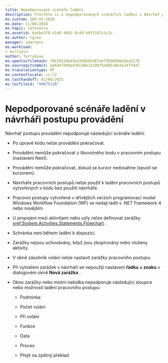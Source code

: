 ```yaml
---
title: Nepodporované scénáře ladění
description: Přečtěte si o nepodporovaných scénářích ladění v Návrhář postupu provádění, například "spuštění nelze pokračovat po úpravě kódu."
ms.custom: SEO-VS-2020
ms.date: 11/04/2016
ms.topic: reference
ms.assetid: 6adbe379-41d0-4681-9cd0-b91f187c3c2c
ms.author: tglee
manager: jmartens
ms.workload:
- multiple
author: TerryGLee
ms.openlocfilehash: 70620528bd3e2d50b85d67eef5990d9843ea5178
ms.sourcegitcommit: ae6d47b09a439cd0e13180f5e89510e3e347fd47
ms.translationtype: MT
ms.contentlocale: cs-CZ
ms.lasthandoff: 02/08/2021
ms.locfileid: "99875130"
---
```

# <a name="unsupported-debugging-scenarios-in-the-workflow-designer"></a>Nepodporované scénáře ladění v návrháři postupu provádění

Návrhář postupu provádění nepodporuje následující scénáře ladění:

- Po úpravě kódu nelze provádění pokračovat.

- Provádění nemůže pokračovat z libovolného bodu v pracovním postupu (nastavení Next).

- Provádění nemůže pokračovat, dokud se kurzor nedosáhne (spustí se kurzorem).

- Návrháře pracovních postupů nelze použít k ladění pracovních postupů vytvořených v kódu bez použití návrháře.

- Pracovní postupy vytvořené v dřívějších verzích programovací model Windows Workflow Foundation (WF) se nedají ladit v .NET Framework 4 nebo novějším.

- U propojení mezi aktivitami nebo uzly nelze definovat zarážky <xref:System.Activities.Statements.Flowchart> .

- Schránka není během ladění k dispozici.

- Zarážky nejsou uchovávány, když jsou zkopírovány nebo vloženy aktivity.

- V okně zásobník volání nelze nastavit zarážky pracovního postupu.

- Při vytváření zarážek v návrháři se nepoužijí nastavení **řádku** a **znaku** v dialogovém okně **Nová zarážka** .

- Okno zarážky nebo místní nabídka nepodporuje následující sloupce nebo možnosti ladění pracovního postupu:

  - Podmínka

  - Počet volání

  - Při volání

  - Funkce

  - Data

  - Proces

  - Přejít na zpětný překlad
